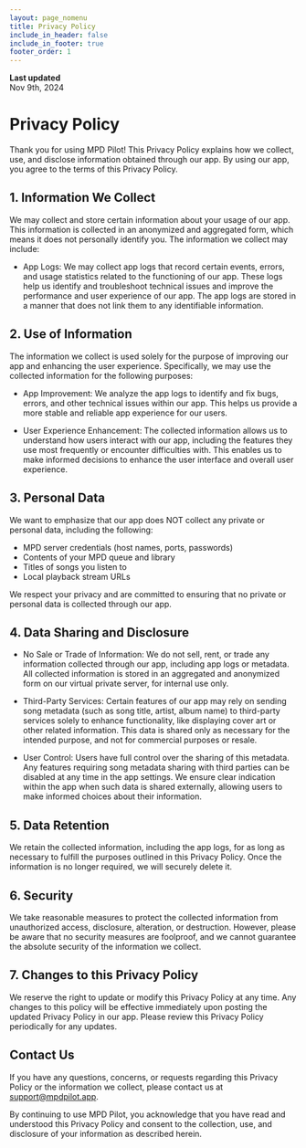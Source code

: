 ```yaml
---
layout: page_nomenu
title: Privacy Policy
include_in_header: false
include_in_footer: true
footer_order: 1
---
```


**Last updated**  
Nov 9th, 2024

# Privacy Policy

Thank you for using MPD Pilot! This Privacy Policy explains how we collect, use, and disclose information obtained through our app. By using our app, you agree to the terms of this Privacy Policy.

## 1. Information We Collect

We may collect and store certain information about your usage of our app. This information is collected in an anonymized and aggregated form, which means it does not personally identify you. The information we collect may include:

- App Logs: We may collect app logs that record certain events, errors, and usage statistics related to the functioning of our app. These logs help us identify and troubleshoot technical issues and improve the performance and user experience of our app. The app logs are stored in a manner that does not link them to any identifiable information.

## 2. Use of Information

The information we collect is used solely for the purpose of improving our app and enhancing the user experience. Specifically, we may use the collected information for the following purposes:

- App Improvement: We analyze the app logs to identify and fix bugs, errors, and other technical issues within our app. This helps us provide a more stable and reliable app experience for our users.

- User Experience Enhancement: The collected information allows us to understand how users interact with our app, including the features they use most frequently or encounter difficulties with. This enables us to make informed decisions to enhance the user interface and overall user experience.

## 3. Personal Data

We want to emphasize that our app does NOT collect any private or personal data, including the following:

- MPD server credentials (host names, ports, passwords)
- Contents of your MPD queue and library
- Titles of songs you listen to
- Local playback stream URLs

We respect your privacy and are committed to ensuring that no private or personal data is collected through our app.

## 4. Data Sharing and Disclosure

- No Sale or Trade of Information: We do not sell, rent, or trade any information collected through our app, including app logs or metadata. All collected information is stored in an aggregated and anonymized form on our virtual private server, for internal use only.

- Third-Party Services: Certain features of our app may rely on sending song metadata (such as song title, artist, album name) to third-party services solely to enhance functionality, like displaying cover art or other related information. This data is shared only as necessary for the intended purpose, and not for commercial purposes or resale.

- User Control: Users have full control over the sharing of this metadata. Any features requiring song metadata sharing with third parties can be disabled at any time in the app settings. We ensure clear indication within the app when such data is shared externally, allowing users to make informed choices about their information.

## 5. Data Retention

We retain the collected information, including the app logs, for as long as necessary to fulfill the purposes outlined in this Privacy Policy. Once the information is no longer required, we will securely delete it.

## 6. Security

We take reasonable measures to protect the collected information from unauthorized access, disclosure, alteration, or destruction. However, please be aware that no security measures are foolproof, and we cannot guarantee the absolute security of the information we collect.

## 7. Changes to this Privacy Policy

We reserve the right to update or modify this Privacy Policy at any time. Any changes to this policy will be effective immediately upon posting the updated Privacy Policy in our app. Please review this Privacy Policy periodically for any updates.

## Contact Us

If you have any questions, concerns, or requests regarding this Privacy Policy or the information we collect, please contact us at [support@mpdpilot.app](mailto:support@mpdpilot.app).

By continuing to use MPD Pilot, you acknowledge that you have read and understood this Privacy Policy and consent to the collection, use, and disclosure of your information as described herein.
